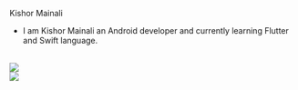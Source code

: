 Kishor Mainali


- I am Kishor Mainali an Android developer and currently learning Flutter and Swift language.
</br>



<a href="https://github.com/anuraghazra/github-readme-stats">
  <img align="center" src="https://github-readme-stats.vercel.app/api?username=kishor98100&count_private=true&show_icons=true&theme=radical"/>
</a>
<br/>
<a href="https://github.com/anuraghazra/convoychat">
  <img align="center" src="https://github-readme-stats.vercel.app/api/top-langs/?username=kishor98100&layout=compact&theme=onedark&langs_count=6" />
</a>
